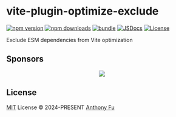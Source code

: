 # vite-plugin-optimize-exclude

[![npm version][npm-version-src]][npm-version-href]
[![npm downloads][npm-downloads-src]][npm-downloads-href]
[![bundle][bundle-src]][bundle-href]
[![JSDocs][jsdocs-src]][jsdocs-href]
[![License][license-src]][license-href]

Exclude ESM dependencies from Vite optimization

## Sponsors

<p align="center">
  <a href="https://cdn.jsdelivr.net/gh/antfu/static/sponsors.svg">
    <img src='https://cdn.jsdelivr.net/gh/antfu/static/sponsors.svg'/>
  </a>
</p>

## License

[MIT](./LICENSE) License © 2024-PRESENT [Anthony Fu](https://github.com/antfu)

<!-- Badges -->

[npm-version-src]: https://img.shields.io/npm/v/vite-plugin-optimize-exclude?style=flat&colorA=080f12&colorB=1fa669
[npm-version-href]: https://npmjs.com/package/vite-plugin-optimize-exclude
[npm-downloads-src]: https://img.shields.io/npm/dm/vite-plugin-optimize-exclude?style=flat&colorA=080f12&colorB=1fa669
[npm-downloads-href]: https://npmjs.com/package/vite-plugin-optimize-exclude
[bundle-src]: https://img.shields.io/bundlephobia/minzip/vite-plugin-optimize-exclude?style=flat&colorA=080f12&colorB=1fa669&label=minzip
[bundle-href]: https://bundlephobia.com/result?p=vite-plugin-optimize-exclude
[license-src]: https://img.shields.io/github/license/antfu/vite-plugin-optimize-exclude.svg?style=flat&colorA=080f12&colorB=1fa669
[license-href]: https://github.com/antfu/vite-plugin-optimize-exclude/blob/main/LICENSE
[jsdocs-src]: https://img.shields.io/badge/jsdocs-reference-080f12?style=flat&colorA=080f12&colorB=1fa669
[jsdocs-href]: https://www.jsdocs.io/package/vite-plugin-optimize-exclude
